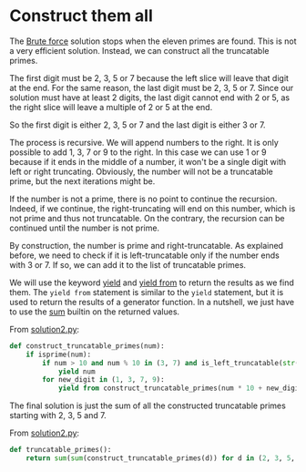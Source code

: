 # Construct them all

The [Brute force](./solution1.md) solution stops when the eleven primes are found.
This is not a very efficient solution. Instead, we can construct all the truncatable primes.

The first digit must be 2, 3, 5 or 7 because the left slice will leave that digit at the end.
For the same reason, the last digit must be 2, 3, 5 or 7.
Since our solution must have at least 2 digits, the last digit cannot end with 2 or 5, as the right slice will leave a multiple of 2 or 5 at the end.

So the first digit is either 2, 3, 5 or 7 and the last digit is either 3 or 7.

The process is recursive. We will append numbers to the right.
It is only possible to add 1, 3, 7 or 9 to the right. In this case we can use 1 or 9 because if it ends in the middle of a number, it won't be a single digit with left or right truncating.
Obviously, the number will not be a truncatable prime, but the next iterations might be.

If the number is not a prime, there is no point to continue the recursion.
Indeed, if we continue, the right-truncating will end on this number, which is not prime and thus not truncatable.
On the contrary, the recursion can be continued until the number is not prime.

By construction, the number is prime and right-truncatable.
As explained before, we need to check if it is left-truncatable only if the number ends with 3 or 7.
If so, we can add it to the list of truncatable primes.

We will use the keyword [yield](https://docs.python.org/3/reference/simple_stmts.html#yield) and [yield from](https://docs.python.org/3/reference/simple_stmts.html#yield) to return the results as we find them.
The `yield from` statement is similar to the `yield` statement, but it is used to return the results of a generator function.
In a nutshell, we just have to use the [sum](https://docs.python.org/3/library/functions.html#sum) builtin on the returned values.

From [solution2.py](https://github.com/TurtleSmoke/Project-Euler/blob/main/problems/problem_0037/solution2.py):

```python
def construct_truncatable_primes(num):
    if isprime(num):
        if num > 10 and num % 10 in (3, 7) and is_left_truncatable(str(num)):
            yield num
        for new_digit in (1, 3, 7, 9):
            yield from construct_truncatable_primes(num * 10 + new_digit)
```

The final solution is just the sum of all the constructed truncatable primes starting with 2, 3, 5 and 7.

From [solution2.py](https://github.com/TurtleSmoke/Project-Euler/blob/main/problems/problem_0037/solution2.py):

```python
def truncatable_primes():
    return sum(sum(construct_truncatable_primes(d)) for d in (2, 3, 5, 7))
```
